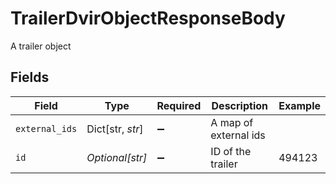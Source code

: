 # TrailerDvirObjectResponseBody

A trailer object


## Fields

| Field                 | Type                  | Required              | Description           | Example               |
| --------------------- | --------------------- | --------------------- | --------------------- | --------------------- |
| `external_ids`        | Dict[str, *str*]      | :heavy_minus_sign:    | A map of external ids |                       |
| `id`                  | *Optional[str]*       | :heavy_minus_sign:    | ID of the trailer     | 494123                |